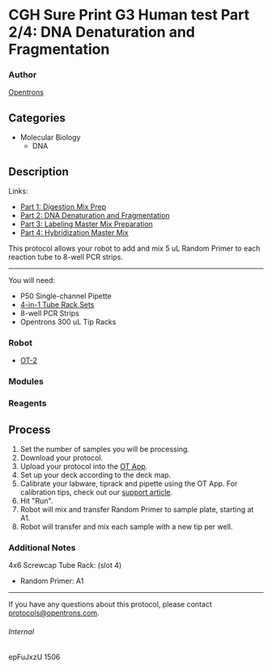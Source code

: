 # CGH Sure Print G3 Human test Part 2/4: DNA Denaturation and Fragmentation

### Author
[Opentrons](http://www.opentrons.com/)

## Categories
* Molecular Biology
    * DNA

## Description
Links:
* [Part 1: Digestion Mix Prep](./1506-gencell-pharma-part1)
* [Part 2: DNA Denaturation and Fragmentation](./1506-gencell-pharma-part2)
* [Part 3: Labeling Master Mix Preparation](./1506-gencell-pharma-part3)
* [Part 4: Hybridization Master Mix](./1506-gencell-pharma-part4)

This protocol allows your robot to add and mix 5 uL Random Primer to each reaction tube to 8-well PCR strips.

---

You will need:
* P50 Single-channel Pipette
* [4-in-1 Tube Rack Sets](https://shop.opentrons.com/collections/opentrons-tips/products/tube-rack-set-1)
* 8-well PCR Strips
* Opentrons 300 uL Tip Racks

### Robot
* [OT-2](https://opentrons.com/ot-2)

### Modules

### Reagents

## Process
1. Set the number of samples you will be processing.
2. Download your protocol.
3. Upload your protocol into the [OT App](https://opentrons.com/ot-app).
4. Set up your deck according to the deck map.
5. Calibrate your labware, tiprack and pipette using the OT App. For calibration tips, check out our [support article](https://support.opentrons.com/ot-2/getting-started-software-setup/deck-calibration).
6. Hit "Run".
7. Robot will mix and transfer Random Primer to sample plate, starting at A1.
8. Robot will transfer and mix each sample with a new tip per well.

### Additional Notes
4x6 Screwcap Tube Rack: (slot 4)
* Random Primer: A1

---

If you have any questions about this protocol, please contact protocols@opentrons.com.

###### Internal
epFuJxzU
1506
